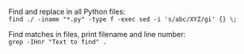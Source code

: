 Find and replace in all Python files:  
`find ./ -iname "*.py" -type f -exec sed -i 's/abc/XYZ/gi' {} \;`


Find matches in files, print filename and line number:  
`grep -IHnr "Text to find" .`
